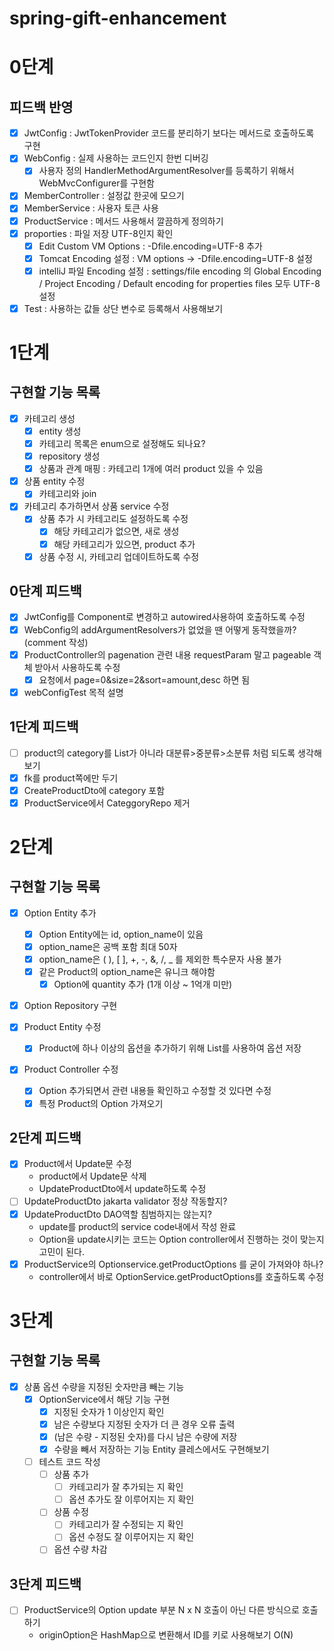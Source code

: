 # spring-gift-enhancement

# 0단계

## 피드백 반영
- [x] JwtConfig : JwtTokenProvider 코드를 분리하기 보다는 메서드로 호출하도록 구현
- [x] WebConfig : 실제 사용하는 코드인지 한번 디버깅
  - [x] 사용자 정의 HandlerMethodArgumentResolver를 등록하기 위해서 WebMvcConfigurer를 구현함
- [x] MemberController : 설정값 한곳에 모으기
- [x] MemberService : 사용자 토큰 사용
- [x] ProductService : 메서드 사용해서 깔끔하게 정의하기
- [x] proporties : 파일 저장 UTF-8인지 확인
  - [x] Edit Custom VM Options : -Dfile.encoding=UTF-8 추가
  - [x] Tomcat Encoding 설정 : VM options  ->  -Dfile.encoding=UTF-8 설정
  - [x] intelliJ 파일 Encoding 설정 : settings/file encoding 의 Global Encoding / Project Encoding / Default encoding for properties files 모두 UTF-8설정
- [x] Test : 사용하는 값들 상단 변수로 등록해서 사용해보기

# 1단계

## 구현할 기능 목록
- [x] 카테고리 생성
  - [x] entity 생성
  - [x] 카테고리 목록은 enum으로 설정해도 되나요?
  - [x] repository 생성
  - [x] 상품과 관계 매핑 : 카테고리 1개에 여러 product 있을 수 있음
  
- [x] 상품 entity 수정
  - [x] 카테고리와 join

- [x] 카테고리 추가하면서 상품 service 수정
  - [x] 상품 추가 시 카테고리도 설정하도록 수정
    - [x] 해당 카테고리가 없으면, 새로 생성
    - [x] 해당 카테고리가 있으면, product 추가
  - [x] 상품 수정 시, 카테고리 업데이트하도록 수정

## 0단계 피드백
- [x] JwtConfig를 Component로 변경하고 autowired사용하여 호출하도록 수정
- [x] WebConfig의 addArgumentResolvers가 없었을 땐 어떻게 동작했을까? (comment 작성)
- [x] ProductController의 pagenation 관련 내용 requestParam 말고 pageable 객체 받아서 사용하도록 수정
  - [x] 요청에서 page=0&size=2&sort=amount,desc 하면 됨
- [x] webConfigTest 목적 설명

## 1단계 피드백
- [ ] product의 category를 List가 아니라 대분류>중분류>소분류 처럼 되도록 생각해보기
- [x] fk를 product쪽에만 두기
- [x] CreateProductDto에 category 포함
- [x] ProductService에서 CateggoryRepo 제거

# 2단계

## 구현할 기능 목록
- [x] Option Entity 추가
  - [x] Option Entity에는 id, option_name이 있음
  - [x] option_name은 공백 포함 최대 50자
  - [x] option_name은 ( ), [ ], +, -, &, /, _ 를 제외한 특수문자 사용 불가
  - [x] 같은 Product의 option_name은 유니크 해야함
    - [x] Option에 quantity 추가 (1개 이상 ~ 1억개 미만)

- [x] Option Repository 구현
  
- [x] Product Entity 수정
  - [x] Product에 하나 이상의 옵션을 추가하기 위해 List를 사용하여 옵션 저장
  
- [x] Product Controller 수정
  - [x] Option 추가되면서 관련 내용들 확인하고 수정할 것 있다면 수정
  - [x] 특정 Product의 Option 가져오기
  
## 2단계 피드백
- [x] Product에서 Update문 수정
  - product에서 Update문 삭제
  - UpdateProductDto에서 update하도록 수정
- [ ] UpdateProductDto jakarta validator 정상 작동할지?
- [x] UpdateProductDto DAO역할 침범하지는 않는지?
  - update를 product의 service code내에서 작성 완료
  - Option을 update시키는 코드는 Option controller에서 진행하는 것이 맞는지 고민이 된다.
- [x] ProductService의 Optionservice.getProductOptions 를 굳이 가져와야 하나?
  - controller에서 바로 OptionService.getProductOptions를 호출하도록 수정

# 3단계

## 구현할 기능 목록
- [x] 상품 옵션 수량을 지정된 숫자만큼 빼는 기능
  - [x] OptionService에서 해당 기능 구현
    - [x] 지정된 숫자가 1 이상인지 확인
    - [x] 남은 수량보다 지정된 숫자가 더 큰 경우 오류 출력
    - [x] (남은 수량 - 지정된 숫자)를 다시 남은 수량에 저장
    - [x] 수량을 빼서 저장하는 기능 Entity 클레스에서도 구현해보기
  - [ ] 테스트 코드 작성
    - [ ] 상품 추가
      - [ ] 카테고리가 잘 추가되는 지 확인
      - [ ] 옵션 추가도 잘 이루어지는 지 확인
    - [ ] 상품 수정
      - [ ] 카테고리가 잘 수정되는 지 확인
      - [ ] 옵션 수정도 잘 이루어지는 지 확인
    - [ ] 옵션 수량 차감

## 3단계 피드백
  - [ ] ProductService의 Option update 부분 N x N 호출이 아닌 다른 방식으로 호출하기
    - originOption은 HashMap으로 변환해서 ID를 키로 사용해보기 O(N)